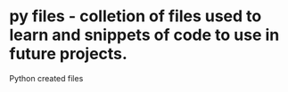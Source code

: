 # py files - colletion of files used to learn and snippets of code to use in future projects.
Python created files
